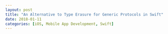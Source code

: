 ```yaml
---
layout: post
title: "An Alternative to Type Erasure for Generic Protocols in Swift"
date: 2018-01-11
categories: [iOS, Mobile App Development, Swift]
---
```

